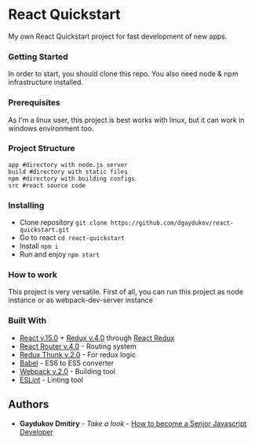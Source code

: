 # React Quickstart

My own React Quickstart project for fast development of new apps.

### Getting Started

In order to start, you should clone this repo. You also need node & npm infrastructure installed.

### Prerequisites

As I'm a linux user, this project is best works with linux, but it can work in windows environment too.

### Project Structure
```
app #directory with node.js server
build #directory with static files
npm #directory with building configs
src #react source code
```

### Installing

* Clone repository ```git clone https://github.com/dgaydukov/react-quickstart.git```
* Go to react ```cd react-quickstart```
* Install ```npm i```
* Run and enjoy ```npm start```

### How to work

This project is very versatile. First of all, you can run this project as node instance or as webpack-dev-server instance


### Built With

* [React v.15.0](https://facebook.github.io/react/blog/2016/04/07/react-v15.html) + [Redux v.4.0](https://github.com/reactjs/redux) through [React Redux](https://github.com/reactjs/react-redux)
* [React Router v.4.0](https://github.com/ReactTraining/react-router) - Routing system
* [Redux Thunk v.2.0](https://github.com/gaearon/redux-thunk) - For redux logic
* [Babel](https://github.com/babel/babel) - ES6 to ES5 converter
* [Webpack v.2.0](https://github.com/webpack/webpack) - Building tool
* [ESLint](https://github.com/eslint/eslint) - Linting tool



## Authors

* **Gaydukov Dmitiry** - *Take a look* - [How to become a Senior Javascript Developer](https://github.com/dgaydukov/how-to-become-a-senior-js-developer)